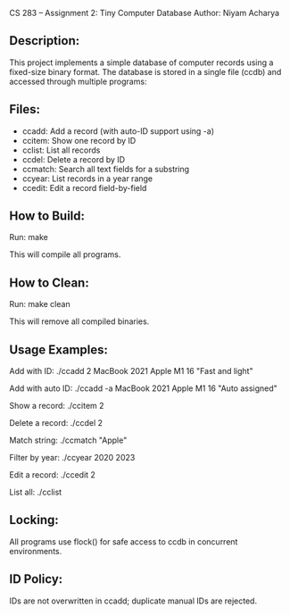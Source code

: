 CS 283 – Assignment 2: Tiny Computer Database
Author: Niyam Acharya

Description:
------------
This project implements a simple database of computer records using a fixed-size binary format. 
The database is stored in a single file (ccdb) and accessed through multiple programs:

Files:
------
- ccadd: Add a record (with auto-ID support using -a)
- ccitem: Show one record by ID
- cclist: List all records
- ccdel: Delete a record by ID
- ccmatch: Search all text fields for a substring
- ccyear: List records in a year range
- ccedit: Edit a record field-by-field

How to Build:
-------------
Run:
    make

This will compile all programs.

How to Clean:
-------------
Run:
    make clean

This will remove all compiled binaries.

Usage Examples:
---------------
Add with ID:
    ./ccadd 2 MacBook 2021 Apple M1 16 "Fast and light"

Add with auto ID:
    ./ccadd -a MacBook 2021 Apple M1 16 "Auto assigned"

Show a record:
    ./ccitem 2

Delete a record:
    ./ccdel 2

Match string:
    ./ccmatch "Apple"

Filter by year:
    ./ccyear 2020 2023

Edit a record:
    ./ccedit 2

List all:
    ./cclist

Locking:
--------
All programs use flock() for safe access to ccdb in concurrent environments.

ID Policy:
----------
IDs are not overwritten in ccadd; duplicate manual IDs are rejected.

